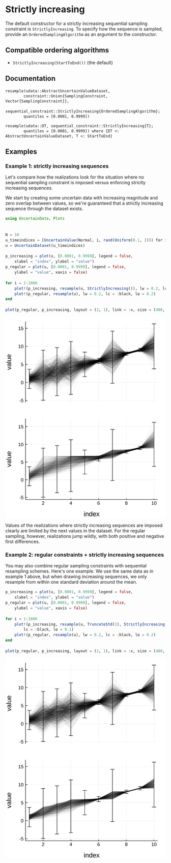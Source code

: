 # Strictly increasing

The default constructor for a strictly increasing sequential sampling constraint is 
`StrictlyIncreasing`. To specify how the sequence is sampled, provide an 
`OrderedSamplingAlgorithm` as an argument to the constructor.

## Compatible ordering algorithms

- `StrictlyIncreasing(StartToEnd())` (the default)

## Documentation 


```@docs
resample(udata::AbstractUncertainValueDataset, 
        constraint::Union{SamplingConstraint, Vector{SamplingConstraint}},
        sequential_constraint::StrictlyIncreasing{OrderedSamplingAlgorithm};
        quantiles = [0.0001, 0.9999])
```


```@docs 
resample(udata::DT, sequential_constraint::StrictlyIncreasing{T};
        quantiles = [0.0001, 0.9999]) where {DT <: AbstractUncertainValueDataset, T <: StartToEnd}
```

## Examples

### Example 1: strictly increasing sequences

Let's compare how the realizations look for the situation where no sequential sampling
constraint is imposed versus enforcing strictly increasing sequences.

We start by creating some uncertain data with increasing magnitude and zero overlap between 
values, so we're guaranteed that a strictly increasing sequence through the dataset exists.

```julia
using UncertainData, Plots 


N = 10
u_timeindices = [UncertainValue(Normal, i, rand(Uniform(0.1, 2))) for i = 1:N]
u = UncertainDataset(u_timeindices)

p_increasing = plot(u, [0.0001, 0.9999], legend = false,
    xlabel = "index", ylabel = "value")
p_regular = plot(u, [0.0001, 0.9999], legend = false,
    ylabel = "value", xaxis = false)

for i = 1:1000
    plot!(p_increasing, resample(u, StrictlyIncreasing()), lw = 0.2, lc = :black, lα = 0.1)
    plot!(p_regular, resample(u), lw = 0.2, lc = :black, lα = 0.2)
end 

plot(p_regular, p_increasing, layout = (2, 1), link = :x, size = (400, 500))
```

![](sequential_resampling_ordered_StartToEnd.svg)

Values of the realizations where strictly increasing sequences are imposed clearly are 
limited by the next values in the dataset. For the regular sampling, however, realizations 
jump wildly, with both positive and negative first differences.

### Example 2: regular constraints + strictly increasing sequences

You may also combine regular sampling constraints with sequential resampling schemes. 
Here's one example. We use the same data as in example 1 above, but when drawing increasing 
sequences, we only resample from within one standard deviation around the mean.

```julia
p_increasing = plot(u, [0.0001, 0.9999], legend = false,
    xlabel = "index", ylabel = "value")
p_regular = plot(u, [0.0001, 0.9999], legend = false,
    ylabel = "value", xaxis = false)

for i = 1:1000
    plot!(p_increasing, resample(u, TruncateStd(1), StrictlyIncreasing()), lw = 0.2, 
        lc = :black, lα = 0.1)
    plot!(p_regular, resample(u), lw = 0.2, lc = :black, lα = 0.2)
end 

plot(p_regular, p_increasing, layout = (2, 1), link = :x, size = (400, 500))
```

![](sequential_resampling_ordered_StartToEnd_truncatestd1.svg)
